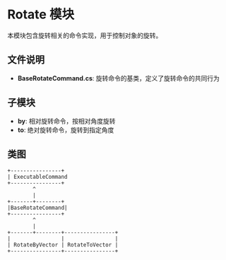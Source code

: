 # Rotate 模块

本模块包含旋转相关的命令实现，用于控制对象的旋转。

## 文件说明

- **BaseRotateCommand.cs**: 旋转命令的基类，定义了旋转命令的共同行为

## 子模块

- **by**: 相对旋转命令，按相对角度旋转
- **to**: 绝对旋转命令，旋转到指定角度

## 类图

```
+----------------+
| ExecutableCommand
+----------------+
        ^
        |
+-------+--------+
|BaseRotateCommand|
+----------------+
        ^
        |
+-------+--------+----------------+
|                |                |
| RotateByVector | RotateToVector |
+----------------+----------------+
```
